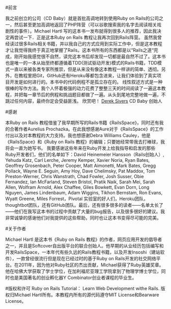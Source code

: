 #前言

   我之前创立的公司（CD Baby）就是首批高调地转到使用Ruby on Rails的公司之一，然后甚至更加高调地返回了PHP阵营（可以谷歌搜索我的名字去阅读相关戏剧性的事件）。Michael Hartl 写的这本书一发布就得到很多人的推荐，因此我决定再尝试一下．正是这本Ruby on Rails 教程让我再次回到Rails阵营。
   虽然我曾经读过很多Rails相关书籍，并以我自己的方式应用到实际工作中，但是这本教程才让我觉得我终于真正地掌握了Rails。这本书所有的东西都是以“Rails之道“完成，刚开始我感觉很不自然，读完这本书后却发现一切都是最自然不过了。这本书也是唯一的一本从始至终都遵循着TDD(测试驱动开发)模式的Rails书籍，TDD模式一直以来被各类专家所推崇，但是从来没有像这本教程一样讲的简单、透彻。另外，在教程里把Git，GitHub还有Heroku等都包含进来，让我们体验到了真实项目开发是如何进行的。本书中的代码例程不是孤立存在的。
线性叙述方式是一种很棒的写作方法。我个人怀着极强的动力花费了整整三天的时间阅读了一遍这本教程，并把每一章节后的例程和挑战题目都做了一遍。从头到尾地完整地做一遍，不跳过任何内容，最终你定会受益匪浅。
欣赏吧！
[Derek Sivers](sivers.org) CD Baby 创始人


#感谢

本Ruby on Rails 教程借鉴了我早期所写的Rails书籍《RailsSpace》，同时还有我的合著作者Aurelius Prochazka。在此我想感谢Aure对于《RailsSpace》的工作付出以及对本教程的大力支持。我也想感谢Debra Williams Cauley，他是《RailsSpace》和《Ruby on Rails 教程》的编辑；只要她经常带我去打棒球，我将会一直为她写书。
我要感谢这些年来在Ruby开发上给我指导和启发的那些Ruby开发者们，他们的名单如下：David Heinemeier Hansson（Rails创始人）, Yehuda Katz, Carl Lerche, Jeremy Kemper, Xavier Noria, Ryan Bates, Geoffrey Grosenbach, Peter Cooper, Matt Aimonetti, Mark Bates, Gregg Pollack, Wayne E. Seguin, Amy Hoy, Dave Chelimsky, Pat Maddox, Tom Preston-Werner, Chris Wanstrath, Chad Fowler, Josh Susser, Obie Fernandez, Ian McFarland, Steven Bristol, Pratik Naik, Sarah Mei, Sarah Allen, Wolfram Arnold, Alex Chaffee, Giles Bowkett, Evan Dorn, Long Nguyen, James Lindenbaum, Adam Wiggins, Tikhon Bernstam, Ron Evans, Wyatt Greene, Miles Forrest，Pivotal 实验室的好人们，Heroku团队，thoughtbot团队，还有GitHub团队。最后，还有很多很多的读者——名单太长了——他们在我写这本书的过程中贡献了大量的bug报告，以及很多很好的建议。我非常诚挚的感谢他们对我提供的这些帮助，同时也让这本书变得尽可能的完美。

#关于作者

Michael Hartl 是这本书《Ruby on Rails 教程》的作者，网页应用开发的倡导者之一，并且是Softcover自出版平台的联合创始人。他早期的从业经历包括编写和开发RailsSpace，一本年代有些久远的Rails教程书籍，以及开发Insoshi（建站软件），一款曾经很流行但是现在已经过时的基于Ruby on Rails开发的社交网络平台。在2011年，因为他对Ruby社区的杰出贡献，Michael获得了Ruby英雄奖章。他在哈佛大学获取了学士学位，在加利福尼亚理工学院拿到了物理学博士学位，同时也是美国著名的创业孵化器Y Combinator创业者课程的毕业生。

#版权和许可
Ruby on Rails Tutorial： Learn Web Development withe Rails. 版权归Michael Hartl所有。本教程内所有的源代码遵守MIT License和Bearware License。

 
